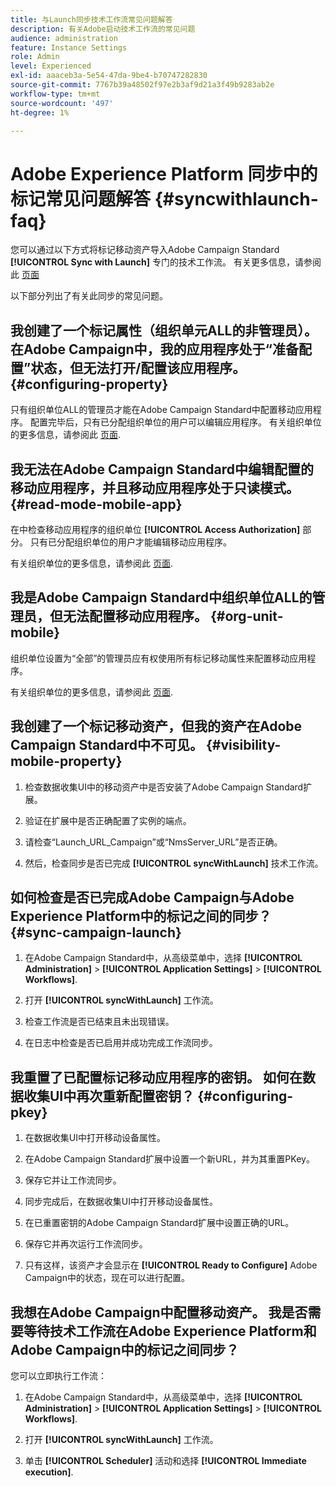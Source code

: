 ```yaml
---
title: 与Launch同步技术工作流常见问题解答
description: 有关Adobe启动技术工作流的常见问题
audience: administration
feature: Instance Settings
role: Admin
level: Experienced
exl-id: aaaceb3a-5e54-47da-9be4-b70747282830
source-git-commit: 7767b39a48502f97e2b3af9d21a3f49b9283ab2e
workflow-type: tm+mt
source-wordcount: '497'
ht-degree: 1%

---
```


# Adobe Experience Platform 同步中的标记常见问题解答 {#syncwithlaunch-faq}

您可以通过以下方式将标记移动资产导入Adobe Campaign Standard **[!UICONTROL Sync with Launch]** 专门的技术工作流。 有关更多信息，请参阅此 [页面](../../administration/using/technical-workflows.md)

以下部分列出了有关此同步的常见问题。

## 我创建了一个标记属性（组织单元ALL的非管理员）。 在Adobe Campaign中，我的应用程序处于“准备配置”状态，但无法打开/配置该应用程序。 {#configuring-property}

只有组织单位ALL的管理员才能在Adobe Campaign Standard中配置移动应用程序。 配置完毕后，只有已分配组织单位的用户可以编辑应用程序。 有关组织单位的更多信息，请参阅此 [页面](../../administration/using/organizational-units.md).

## 我无法在Adobe Campaign Standard中编辑配置的移动应用程序，并且移动应用程序处于只读模式。 {#read-mode-mobile-app}

在中检查移动应用程序的组织单位 **[!UICONTROL Access Authorization]** 部分。 只有已分配组织单位的用户才能编辑移动应用程序。

有关组织单位的更多信息，请参阅此 [页面](../../administration/using/organizational-units.md).

## 我是Adobe Campaign Standard中组织单位ALL的管理员，但无法配置移动应用程序。 {#org-unit-mobile}

组织单位设置为“全部”的管理员应有权使用所有标记移动属性来配置移动应用程序。

有关组织单位的更多信息，请参阅此 [页面](../../administration/using/organizational-units.md).

## 我创建了一个标记移动资产，但我的资产在Adobe Campaign Standard中不可见。 {#visibility-mobile-property}

1. 检查数据收集UI中的移动资产中是否安装了Adobe Campaign Standard扩展。

1. 验证在扩展中是否正确配置了实例的端点。

1. 请检查“Launch_URL_Campaign”或“NmsServer_URL”是否正确。

1. 然后，检查同步是否已完成 **[!UICONTROL syncWithLaunch]** 技术工作流。

## 如何检查是否已完成Adobe Campaign与Adobe Experience Platform中的标记之间的同步？ {#sync-campaign-launch}

1. 在Adobe Campaign Standard中，从高级菜单中，选择 **[!UICONTROL Administration]** > **[!UICONTROL Application Settings]** > **[!UICONTROL Workflows]**.

1. 打开 **[!UICONTROL syncWithLaunch]** 工作流。

1. 检查工作流是否已结束且未出现错误。

1. 在日志中检查是否已启用并成功完成工作流同步。

## 我重置了已配置标记移动应用程序的密钥。 如何在数据收集UI中再次重新配置密钥？ {#configuring-pkey}

1. 在数据收集UI中打开移动设备属性。

1. 在Adobe Campaign Standard扩展中设置一个新URL，并为其重置PKey。

1. 保存它并让工作流同步。

1. 同步完成后，在数据收集UI中打开移动设备属性。

1. 在已重置密钥的Adobe Campaign Standard扩展中设置正确的URL。

1. 保存它并再次运行工作流同步。

1. 只有这样，该资产才会显示在 **[!UICONTROL Ready to Configure]** Adobe Campaign中的状态，现在可以进行配置。

## 我想在Adobe Campaign中配置移动资产。 我是否需要等待技术工作流在Adobe Experience Platform和Adobe Campaign中的标记之间同步？

您可以立即执行工作流：

1. 在Adobe Campaign Standard中，从高级菜单中，选择 **[!UICONTROL Administration]** > **[!UICONTROL Application Settings]** > **[!UICONTROL Workflows]**.

1. 打开 **[!UICONTROL syncWithLaunch]** 工作流。

1. 单击 **[!UICONTROL Scheduler]** 活动和选择 **[!UICONTROL Immediate execution]**.
